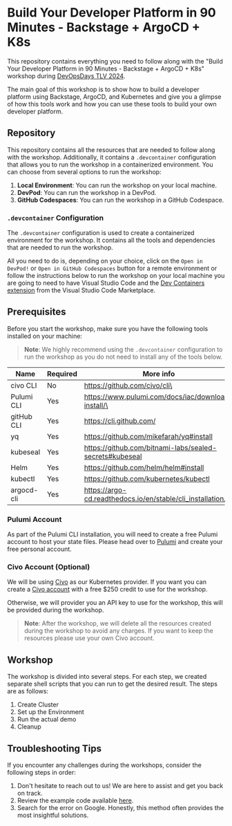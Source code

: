 # Build Your Developer Platform in 90 Minutes - Backstage + ArgoCD + K8s

This repository contains everything you need to follow along with the "Build Your Developer Platform in 90 Minutes -
Backstage + ArgoCD + K8s" workshop during [DevOpsDays TLV 2024](https://tlvcommunity.dev/devopsdays/agenda-2024).

The main goal of this workshop is to show how to build a developer platform using Backstage, ArgoCD, and Kubernetes and
give you a glimpse of how this tools work and how you can use these tools to build your own developer platform.

## Repository

This repository contains all the resources that are needed to follow along with the workshop. Additionally, it contains
a `.devcontainer` configuration that allows you to run the workshop in a containerized environment. You can choose from
several options to run the workshop:

1. **Local Environment**: You can run the workshop on your local machine.
2. **DevPod**: You can run the workshop in a DevPod.
3. **GitHub Codespaces**: You can run the workshop in a GitHub Codespace.

### `.devcontainer` Configuration

The `.devcontainer` configuration is used to create a containerized environment for the workshop. It contains all the
tools and dependencies that are needed to run the workshop.

All you need to do is, depending on your choice, click on the `Open in DevPod!` or `Open in GitHub Codespaces` button
for a remote environment or follow the instructions below to run the workshop on your local machine you are going to
need to have Visual Studio Code and
the [Dev Containers extension](https://marketplace.visualstudio.com/items?itemName=ms-vscode-remote.remote-containers)
from the Visual Studio Code Marketplace.

## Prerequisites

Before you start the workshop, make sure you have the following tools installed on your machine:

> **Note**: We highly recommend using the `.devcontainer` configuration to run the workshop as you do not need to
> install any of the tools below.

| Name       | Required | More info                                                  |
|------------|----------|------------------------------------------------------------|
| civo CLI   | No       | https://github.com/civo/cli\                               |
| Pulumi CLI | Yes      | https://www.pulumi.com/docs/iac/download-install/\         |
| gitHub CLI | Yes      | https://cli.github.com/                                    |
| yq         | Yes      | https://github.com/mikefarah/yq#install                    |
| kubeseal   | Yes      | https://github.com/bitnami-labs/sealed-secrets#kubeseal    |
| Helm       | Yes      | https://github.com/helm/helm#install                       |
| kubectl    | Yes      | https://github.com/kubernetes/kubectl                      |
| argocd-cli | Yes      | https://argo-cd.readthedocs.io/en/stable/cli_installation/ |

### Pulumi Account

As part of the Pulumi CLI installation, you will need to create a free Pulumi account to host your state files. Please
head over to [Pulumi](https://app.pulumi.com/signup) and create your free personal account.

### Civo Account (Optional)

We will be using [Civo](https://www.civo.com/) as our Kubernetes provider. If you want you can create
a [Civo account](https://dashboard.civo.com/signup) with a free $250 credit to use for the workshop.

Otherwise, we will provider you an API key to use for the workshop, this will be provided during the workshop.

> **Note**: After the workshop, we will delete all the resources created during the workshop to avoid any charges. If
> you want to keep the resources please use your own Civo account.

## Workshop

The workshop is divided into several steps. For each step, we created separate shell scripts that you can run to get the
desired result. The steps are as follows:

1. Create Cluster
2. Set up the Environment
3. Run the actual demo
4. Cleanup

## Troubleshooting Tips

If you encounter any challenges during the workshops, consider the following steps in order:

1. Don't hesitate to reach out to us! We are here to assist and get you back on track.
1. Review the example code available [here](https://github.com/dirien/backstage-demo.git).
1. Search for the error on Google. Honestly, this method often provides the most insightful solutions.
